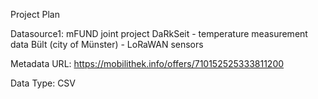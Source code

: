 Project Plan

Datasource1: mFUND joint project DaRkSeit - temperature measurement data Bült (city of Münster) - LoRaWAN sensors

Metadata URL: https://mobilithek.info/offers/710152525333811200

Data Type: CSV
